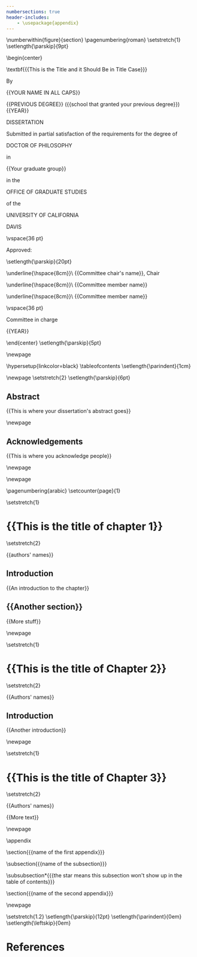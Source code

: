 ```yaml
---
numbersections: true
header-includes:
    - \usepackage{appendix}
---
```

\numberwithin{figure}{section}
\pagenumbering{roman}
\setstretch{1}
\setlength{\parskip}{9pt}

\begin{center}

\textbf{{{This is the Title and it Should Be in Title Case}}}  

By

{{YOUR NAME IN ALL CAPS}}

{{PREVIOUS DEGREE}} ({{school that granted your previous degree}}) {{YEAR}}

DISSERTATION

Submitted in partial satisfaction of the requirements for the degree of

DOCTOR OF PHILOSOPHY

in

{{Your graduate group}}

in the

OFFICE OF GRADUATE STUDIES

of the

UNIVERSITY OF CALIFORNIA

DAVIS

\vspace{36 pt}

Approved:

\setlength{\parskip}{20pt}

\underline{\hspace{8cm}}\\
{{Committee chair's name}}, Chair

\underline{\hspace{8cm}}\\
{{Committee member name}}

\underline{\hspace{8cm}}\\
{{Committee member name}}

\vspace{36 pt}

Committee in charge

{{YEAR}}

\end{center}
\setlength{\parskip}{5pt}

\newpage

\hypersetup{linkcolor=black}
\tableofcontents
\setlength{\parindent}{1cm}

\newpage
\setstretch{2}
\setlength{\parskip}{6pt}

## Abstract

{{This is where your dissertation's abstract goes}}

\newpage

## Acknowledgements

{{This is where you acknowledge people}}

\newpage


\newpage

\pagenumbering{arabic}
\setcounter{page}{1}

\setstretch{1}

# {{This is the title of chapter 1}}

\setstretch{2}

{{authors' names}}

## Introduction

{{An introduction to the chapter}}

## {{Another section}}

{{More stuff}}


\newpage










\setstretch{1}

# {{This is the title of Chapter 2}}

\setstretch{2}

{{Authors' names}}

## Introduction

{{Another introduction}}



\newpage



\setstretch{1}

# {{This is the title of Chapter 3}}

\setstretch{2}

{{Authors' names}}

{{More text}}


\newpage



\appendix

\section{{{name of the first appendix}}}

\subsection{{{name of the subsection}}}

\subsubsection*{{{the star means this subsection won't show up in the table of contents}}}

\section{{{name of the second appendix}}}

\newpage

\setstretch{1.2}
\setlength{\parskip}{12pt}
\setlength{\parindent}{0em}
\setlength{\leftskip}{0em}

# References

